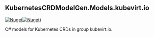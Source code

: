## KubernetesCRDModelGen.Models.kubevirt.io
[![Nuget](https://img.shields.io/nuget/vpre/KubernetesCRDModelGen.Models.kubevirt.io.svg?style=flat-square)](https://www.nuget.org/packages/KubernetesCRDModelGen.Models.kubevirt.io)[![Nuget)](https://img.shields.io/nuget/dt/KubernetesCRDModelGen.Models.kubevirt.io.svg?style=flat-square)](https://www.nuget.org/packages/KubernetesCRDModelGen.Models.kubevirt.io)

C# models for Kubernetes CRDs in group kubevirt.io.